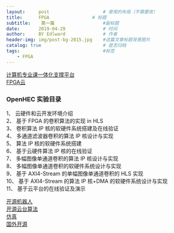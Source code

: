 ```yaml
---
layout:     post                    # 使用的布局（不需要改）
title:      FPGA                # 标题 
subtitle:    第一篇                  #副标题
date:       2019-04-29              # 时间
author:     BY Edlward              # 作者
header-img: img/post-bg-2015.jpg    #这篇文章标题背景图片
catalog: true                       # 是否归档
tags:                               #标签
    - FPGA
---
```

[ 计算机专业课一体化支撑平台](http://www.educg.net.cn/index.html)  
[FPGA云](http://www.iopenhec.com)  

### OpenHEC  实验目录  

1、 云硬件和云开发环境介绍  
2、 基于 FPGA 的卷积算法的实现 in HLS  
3、 卷积算法 IP 核的软硬件系统搭建及在线验证  
4、 多通道滤波器卷积的算法 IP 核设计与实现  
5、 算法 IP 核的软硬件系统搭建  
6、 基于云硬件算法 IP 核的在线验证  
7、 多幅图像单通道卷积的算法 IP 核设计与实现  
8、 多幅图像单通道卷积的软硬件系统设计与实现  
9、 基于 AXI4-Stream 的单幅图像单通道卷积的 HLS 实现  
10、 基于 AXI4-Stream 的算法 IP 核+DMA 的软硬件系统设计与实现  
11、 基于云平台的在线验证及演示  


[开源机器人](https://github.com/golaced)  
[开源云台算法](https://github.com/golaced/BLDC)  
[仿真](https://github.com/Edlward/QuadrupedSim)  
[国外开源](https://github.com/Nate711/StanfordDoggoProject)  
